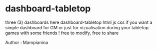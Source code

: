 # dashboard-tabletop
three (3) dashboards here
dashboard-tabletop html js css
if you want a simple dashboard for GM or just for vizualisation during your tabletop games with some friends !
free to modify, free to share

Author : Mampianina
